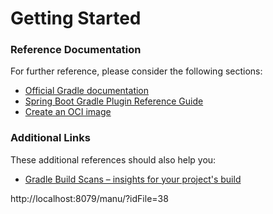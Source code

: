 # Getting Started

### Reference Documentation
For further reference, please consider the following sections:

* [Official Gradle documentation](https://docs.gradle.org)
* [Spring Boot Gradle Plugin Reference Guide](https://docs.spring.io/spring-boot/docs/2.3.1.RELEASE/gradle-plugin/reference/html/)
* [Create an OCI image](https://docs.spring.io/spring-boot/docs/2.3.1.RELEASE/gradle-plugin/reference/html/#build-image)

### Additional Links
These additional references should also help you:

* [Gradle Build Scans – insights for your project's build](https://scans.gradle.com#gradle)

http://localhost:8079/manu/?idFile=38